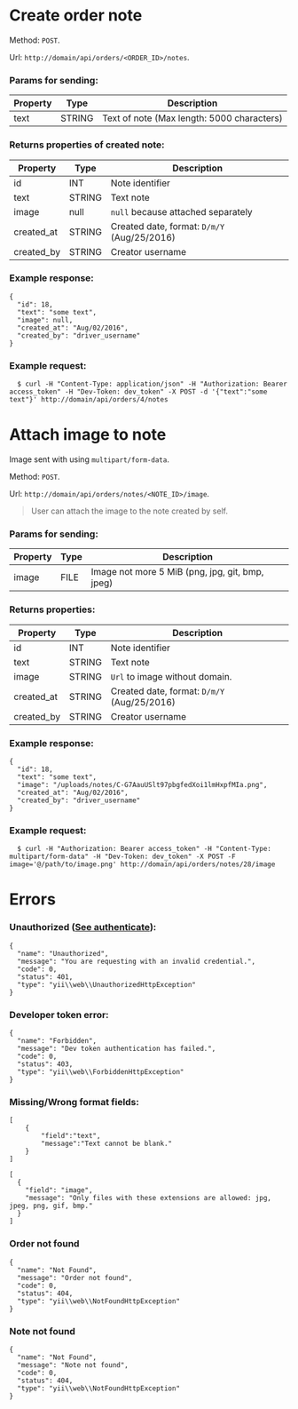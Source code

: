 # Create order note
Method: `POST`.

Url: `http://domain/api/orders/<ORDER_ID>/notes`.

### Params for sending:

Property | Type | Description
-------- | ---- | -----------
text | STRING | Text of note (Max length: 5000 characters)


### Returns properties of created note:

Property | Type | Description
-------- | ---- | -----------
id | INT | Note identifier 
text | STRING | Text note
image | null | `null` because attached separately
created_at | STRING | Created date, format: `D/m/Y` (Aug/25/2016)
created_by | STRING | Creator username


### Example response:
```
{
  "id": 18,
  "text": "some text",
  "image": null,
  "created_at": "Aug/02/2016",
  "created_by": "driver_username"
}
```

### Example request: 
```
  $ curl -H "Content-Type: application/json" -H "Authorization: Bearer access_token" -H "Dev-Token: dev_token" -X POST -d '{"text":"some text"}' http://domain/api/orders/4/notes
```

# Attach image to note
Image sent with using `multipart/form-data`.

Method: `POST`.

Url: `http://domain/api/orders/notes/<NOTE_ID>/image`.

> User can attach the image to the note created by self.

### Params for sending:

Property | Type | Description
-------- | ---- | -----------
image | FILE | Image not more 5 MiB (png, jpg, git, bmp, jpeg)


### Returns properties:

Property | Type | Description
-------- | ---- | -----------
id | INT | Note identifier 
text | STRING | Text note
image | STRING | `Url` to image without domain.
created_at | STRING | Created date, format: `D/m/Y` (Aug/25/2016)
created_by | STRING | Creator username


### Example response:
```
{
  "id": 18,
  "text": "some text",
  "image": "/uploads/notes/C-G7AauUSlt97pbgfedXoi1lmHxpfMIa.png",
  "created_at": "Aug/02/2016",
  "created_by": "driver_username"
}
```

### Example request:
```
  $ curl -H "Authorization: Bearer access_token" -H "Content-Type: multipart/form-data" -H "Dev-Token: dev_token" -X POST -F image='@/path/to/image.png' http://domain/api/orders/notes/28/image
```

# Errors

### Unauthorized ([See authenticate](https://github.com/CBCMoving/cbc_application/blob/master/Authenticate.md)):
```
{
  "name": "Unauthorized",
  "message": "You are requesting with an invalid credential.",
  "code": 0,
  "status": 401,
  "type": "yii\\web\\UnauthorizedHttpException"
}
```

### Developer token error:
```
{
  "name": "Forbidden",
  "message": "Dev token authentication has failed.",
  "code": 0,
  "status": 403,
  "type": "yii\\web\\ForbiddenHttpException"
}
```

### Missing/Wrong format fields: 
```
[
	{
		"field":"text",
		"message":"Text cannot be blank."
	}
]
```
```
[
  {
    "field": "image",
    "message": "Only files with these extensions are allowed: jpg, jpeg, png, gif, bmp."
  }
]
```

### Order not found
```
{
  "name": "Not Found",
  "message": "Order not found",
  "code": 0,
  "status": 404,
  "type": "yii\\web\\NotFoundHttpException"
}
```

### Note not found
```
{
  "name": "Not Found",
  "message": "Note not found",
  "code": 0,
  "status": 404,
  "type": "yii\\web\\NotFoundHttpException"
}
```
